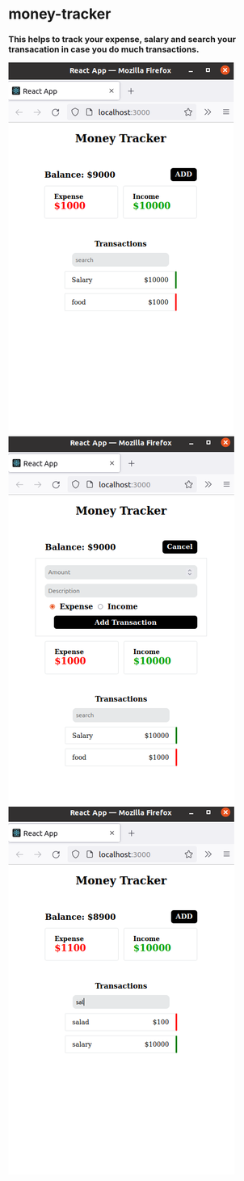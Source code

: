 # money-tracker

### This helps to track your expense, salary and search your transacation in case you do much transactions.

![Sample image 1](https://github.com/arshad404/money-tracker/blob/main/public/ow1.png)
![Sample image 1](https://github.com/arshad404/money-tracker/blob/main/public/ow2.png)
![Sample image 1](https://github.com/arshad404/money-tracker/blob/main/public/ow3.png)

